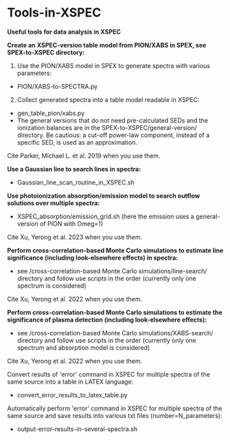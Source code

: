 # Tools-in-XSPEC
**Useful tools for data analysis in XSPEC**

**Create an XSPEC-version table model from PION/XABS in SPEX, see SPEX-to-XSPEC directory:**

1. Use the PION/XABS model in SPEX to generate spectra with various parameters:
- PION/XABS-to-SPECTRA.py
2. Collect generated spectra into a table model readable in XSPEC:
- gen_table_pion/xabs.py
- The general versions that do not need pre-calculated SEDs and the ionization balances are in the SPEX-to-XSPEC/general-version/ directory. Be cautious: a cut-off power-law component, instead of a specific SED, is used as an approximation.

Cite Parker, Michael L. et al. 2019 when you use them.



**Use a Gaussian line to search lines in spectra:**

- Gaussian_line_scan_routine_in_XSPEC.sh

**Use photoionization absorption/emission model to search outflow solutions over multiple spectra:**

- XSPEC_absorption/emission_grid.sh (here the emission uses a general-version of PION with Omeg=1)

Cite Xu, Yerong et al. 2023 when you use them.


**Perform cross-correlation-based Monte Carlo simulations to estimate line significance (including look-elsewhere effects) in spectra:**

- see /cross-correlation-based Monte Carlo simulations/line-search/ directory and follow use scripts in the order (currently only one spectrum is considered)

Cite Xu, Yerong et al. 2022 when you use them.

**Perform cross-correlation-based Monte Carlo simulations to estimate the significance of plasma detection (including look-elsewhere effects):**

- see /cross-correlation-based Monte Carlo simulations/XABS-search/ directory and follow use scripts in the order (currently only one spectrum and absorption model is considered)

Cite Xu, Yerong et al. 2022 when you use them.



Convert results of 'error' command in XSPEC for multiple spectra of the same source into a table in LATEX language:

- convert_error_results_to_latex_table.py

Automatically perform 'error' command in XSPEC for multiple spectra of the same source and save results into various txt files (number=N_parameters): 

- output-error-results-in-several-spectra.sh
